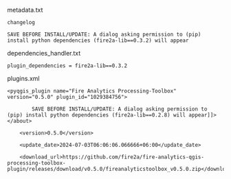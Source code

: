 
metadata.txt

    changelog

	SAVE BEFORE INSTALL/UPDATE: A dialog asking permission to (pip) install python dependencies (fire2a-lib==0.3.2) will appear

dependencies_handler.txt

	plugin_dependencies = fire2a-lib==0.3.2

plugins.xml

	<pyqgis_plugin name="Fire Analytics Processing-Toolbox" version="0.5.0" plugin_id="1029384756">

			SAVE BEFORE INSTALL/UPDATE: A dialog asking permission to (pip) install python dependencies (fire2a-lib==0.2.8) will appear]]></about>

		<version>0.5.0</version>

		<update_date>2024-07-03T06:06:06.066666+06:00</update_date>

		<download_url>https://github.com/fire2a/fire-analytics-qgis-processing-toolbox-plugin/releases/download/v0.5.0/fireanalyticstoolbox_v0.5.0.zip</download_url>
